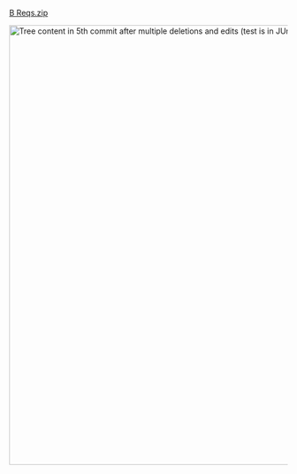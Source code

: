[B Reqs.zip](https://github.com/willsherwood7/FinalGit/files/9694889/B.Reqs.zip)

<img width="794" alt="Tree content in 5th commit after multiple deletions and edits (test is in JUnit Suite)" src="https://user-images.githubusercontent.com/74217921/193757979-3385b8b9-3cfb-4478-96d6-6be0e0c63e7f.png">
